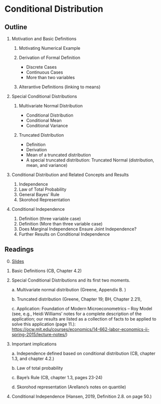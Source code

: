 # Conditional Distribution

## Outline

1. Motivation and Basic Definitions 

    1. Motivating Numerical Example
    2. Derivation of Formal Definition
        
        - Discrete Cases
        - Continuous Cases
        - More than two variables
    
    3. Alterantive Definitions (linking to means)
    
2. Special Conditional Distributions

    1. Multivariate Normal Distribution
        
        - Conditional Distribution
        - Conditional Mean
        - Conditional Variance
        
    2. Truncated Distribution
    
        - Definition
        - Derivation 
        - Mean of a truncated distribution
        - A special truncated distribution: Truncated Normal (distribution, mean, and variance)
        
3. Conditional Distribution and Related Concepts and Results

    1. Independence
    2. Law of Total Probability
    3. General Bayes' Rule
    4. Skorohod Representation
    
4. Conditional Independence

    1. Definition (three variable case)
    2. Definition (More than three variable case)
    3. Does Marginal Independence Ensure Joint Independence? 
    4. Further Results on Conditional Independence
    
    
## Readings

0. [Slides](../lectures/topic8-conditional_distribution.pdf)

1.	Basic Definitions (CB, Chapter 4.2)

2.	Special Conditional Distributions and its first two moments.

    a.	Multivariate normal distribution (Greene, Appendix B. )
    
    b.	Truncated distribution (Greene, Chapter 19; BH, Chapter 2.21),
    
    c.	Application: Foundation of Modern Microeconometrics – Roy Model (see, e.g., Heidi Williams’ notes for a complete description of the application; our results are listed as a collection of facts to be applied to solve this application (page 11.): https://ocw.mit.edu/courses/economics/14-662-labor-economics-ii-spring-2015/lecture-notes/)

3.	Important implications

    a.	Independence defined based on conditional distribution (CB, chapter 1.3, and chapter 4.2.)
    
    b.	Law of total probability
    
    c.	Baye’s Rule (CB, chapter 1.3, pages 23-24)
    
    d.	Skorohod representation (Arellano’s notes on quantile)

4.	Conditional Independence (Hansen, 2019, Definition 2.8. on page 50.)
